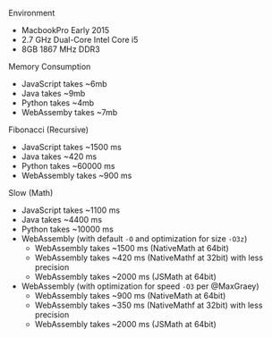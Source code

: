 
Environment

- MacbookPro Early 2015
- 2.7 GHz Dual-Core Intel Core i5
- 8GB 1867 MHz DDR3

Memory Consumption

- JavaScript takes ~6mb
- Java takes ~9mb
- Python takes ~4mb
- WebAssemby takes ~7mb

Fibonacci (Recursive)

- JavaScript takes ~1500 ms
- Java takes ~420 ms
- Python takes ~60000 ms
- WebAssembly takes ~900 ms

Slow (Math)

- JavaScript takes ~1100 ms
- Java takes ~4400 ms
- Python takes ~10000 ms
- WebAssembly (with default `-O` and optimization for size `-O3z`)
  - WebAssembly takes ~1500 ms (NativeMath at 64bit)
  - WebAssembly takes ~420 ms (NativeMathf at 32bit) with less precision
  - WebAssembly takes ~2000 ms (JSMath at 64bit)
- WebAssembly (with optimization for speed `-O3` per @MaxGraey)
  - WebAssembly takes ~900 ms (NativeMath at 64bit)
  - WebAssembly takes ~350 ms (NativeMathf at 32bit) with less precision
  - WebAssembly takes ~2000 ms (JSMath at 64bit)
